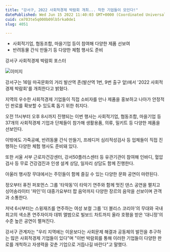 ```yaml
---
title: "강서구, 2022 사회적경제 박람회 개최... 착한 기업들이 모인다!"
datePublished: Wed Jun 15 2022 11:40:03 GMT+0000 (Coordinated Universal Time)
cuid: cm703te5q000b09lb5rka0de1
slug: 4051

---
```



- 사회적기업, 협동조합, 마을기업 등이 참여해 다양한 제품 선보여
- 반려동물 간식 만들기 등 다양한 체험 행사도 준비

강서구 사회적경제 박람회 포스터

![이미지](https://cdn.hashnode.com/res/hashnode/image/upload/v1739255495200/8d1ac499-dc09-4d47-be5c-72a5d5653669.jpeg)

강서구는 16일 마곡문화의 거리 발산역 존(발산역 1번, 9번 출구 앞)에서 '2022 사회적경제 박람회'를 개최한다고 밝혔다.

지역의 우수한 사회적경제 기업들이 직접 소비자를 만나 제품을 홍보하고 나아가 안정적인 판로를 확보할 수 있도록 돕기 위한 취지다.

오전 11시부터 오후 8시까지 진행되는 이번 행사는 사회적기업, 협동조합, 마을기업 등 37개의 사회적경제 기업과 단체들이 참가해 생활용품, 의류, 밀키트 등 다양한 제품을 선보인다.

이밖에도 가죽공예, 반려동물 간식 만들기, 프레디저 심리적성검사 등 업체들이 직접 진행하는 다양한 체험 행사도 준비돼 있다.

또한 서울 서부 근로자건강센터, 강서50플러스센터 등 유관기관이 참여해 인바디, 혈압검사 등 무료 건강검진과 인생 설계 상담, 일자리 상담도 함께 진행한다.

아울러 행사장 무대에서는 주민들이 함께 즐길 수 있는 다양한 문화 공연이 마련된다.

정오부터 퓨전 퍼포먼스 그룹 '타악동'이 타악기 연주와 함께 멋진 댄스 공연을 펼치고 싱어송라이터 '파인'이 대중가요부터 팝 음악까지 다양한 장르의 음악을 선보이며 관객과 소통한다.

저녁 6시부터는 스윙재즈를 연주하는 여성 보컬 그룹 '더 블리스 코리아'의 무대와 국내 최고의 색소폰 연주자이자 데뷔 앨범으로 빌보드 차트까지 올라 호평을 받은 '대니정'의 수준 높은 공연이 펼쳐진다.

강서구 관계자는 "우리 지역에는 이윤보다는 사회문제 해결과 공동체의 발전을 추구하는 많은 사회적경제 기업들이 있다"며 "이번 박람회를 통해 이러한 기업들이 다양한 판로를 개척하고 자생력을 갖춘 기업으로 거듭나길 바란다"고 말했다.